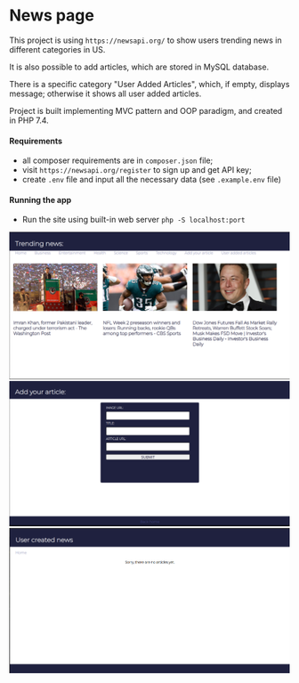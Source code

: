 # News page

This project is using `https://newsapi.org/` to show users trending news in different categories in US.

It is also possible to add articles, which are stored in MySQL database.

There is a specific category "User Added Articles", which, if empty, displays message; otherwise it shows all user added articles.

Project is built implementing MVC pattern and OOP paradigm, and created in PHP 7.4.

#### Requirements
- all composer requirements are in `composer.json` file;
- visit `https://newsapi.org/register` to sign up and get API key;
- create `.env` file and input all the necessary data (see `.example.env` file)

#### Running the app

- Run the site using built-in web server `php -S localhost:port`

![Alt text](previews/home.png?raw=true "Title")
![Alt text](previews/add-article.png?raw=true "Title")
![Alt text](previews/no-posts.png?raw=true "Title")
